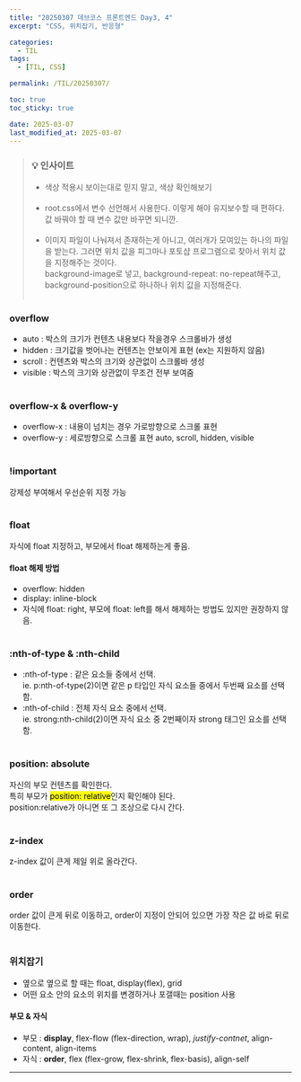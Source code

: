 ```yaml
---
title: "20250307 데브코스 프론트엔드 Day3, 4"
excerpt: "CSS, 위치잡기, 반응형"

categories:
  - TIL
tags:
  - [TIL, CSS]

permalink: /TIL/20250307/

toc: true
toc_sticky: true

date: 2025-03-07
last_modified_at: 2025-03-07
---
```

> ### 💡 인사이트
> - 색상 적용시 보이는대로 믿지 말고, 색상 확인해보기<br><br>
> - root.css에서 변수 선언해서 사용한다. 이렇게 해야 유지보수할 때 편하다. 값 바꿔야 할 때 변수 값만 바꾸면 되니깐.<br><br>
> - 이미지 파일이 나눠져서 존재하는게 아니고, 여러개가 모여있는 하나의 파일을 받는다. 그러면 위치 값을 피그마나 포토샵 프로그램으로 찾아서 위치 값을 지정해주는 것이다. <br> background-image로 넣고, background-repeat: no-repeat해주고, background-position으로 하나하나 위치 값을 지정해준다.<br><br>

### overflow
- auto : 박스의 크기가 컨텐츠 내용보다 작을경우 스크롤바가 생성
- hidden : 크기값을 벗어나는 컨텐츠는 안보이게 표현 (ex는 지원하지 않음)
- scroll : 컨텐츠와 박스의 크기와 상관없이 스크롤바 생성
- visible : 박스의 크기와 상관없이 무조건 전부 보여줌
<br><br>

### overflow-x & overflow-y
- overflow-x : 내용이 넘치는 경우 가로방향으로 스크롤 표현
- overflow-y : 세로방향으로 스크롤 표현 auto, scroll, hidden, visible
<br><br>

### !important
강제성 부여해서 우선순위 지정 가능
<br><br>

### float
자식에 float 지정하고, 부모에서 float 해제하는게 좋음.<br>
#### float 해제 방법
- overflow: hidden
- display: inline-block
- 자식에 float: right, 부모에 float: left를 해서 해제하는 방법도 있지만 권장하지 않음.
<br><br>

### :nth-of-type & :nth-child
- :nth-of-type : 같은 요소들 중에서 선택. <br>
  ie. p:nth-of-type(2)이면 같은 p 타입인 자식 요소들 중에서 두번째 요소를 선택함. <br>
- :nth-of-child : 전체 자식 요소 중에서 선택. <br>
  ie. strong:nth-child(2)이면 자식 요소 중 2번째이자 strong 태그인 요소를 선택함.
<br><br>

### position: absolute
자신의 부모 컨텐츠를 확인한다.<br>
특히 부모가 <mark>position: relative</mark>인지 확인해야 된다.<br>
position:relative가 아니면 또 그 조상으로 다시 간다.
<br><br>

### z-index
z-index 값이 큰게 제일 위로 올라간다.
<br><br>

### order
order 값이 큰게 뒤로 이동하고, order이 지정이 안되어 있으면 가장 작은 값 바로 뒤로 이동한다.
<br><br>

### 위치잡기
- 옆으로 옆으로 할 때는 float, display(flex), grid
- 어떤 요소 안의 요소의 위치를 변경하거나 포갤때는 position 사용

#### 부모 & 자식
- 부모 : **display**, flex-flow (flex-direction, wrap), *justify-contnet*, align-content, align-items
- 자식 : **order**, flex (flex-grow, flex-shrink, flex-basis), align-self

<hr>
